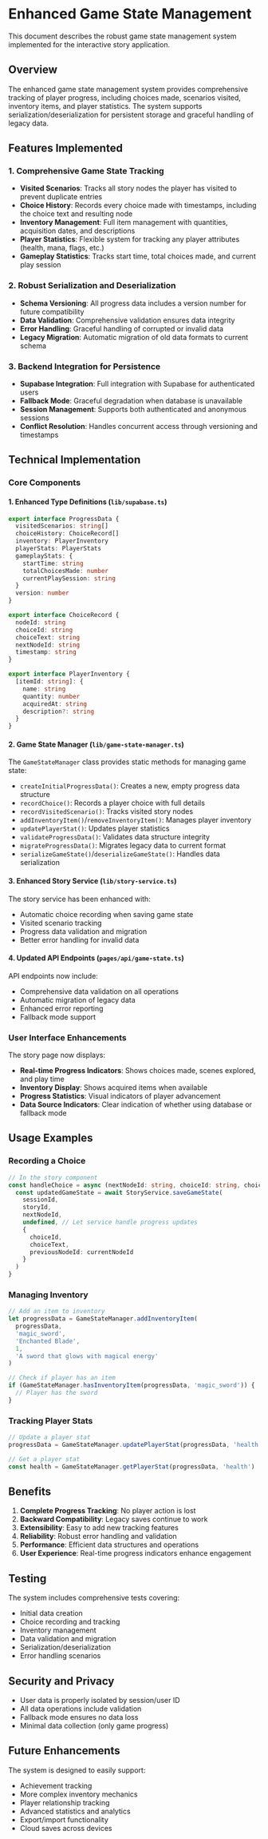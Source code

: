 # Enhanced Game State Management

This document describes the robust game state management system implemented for the interactive story application.

## Overview

The enhanced game state management system provides comprehensive tracking of player progress, including choices made, scenarios visited, inventory items, and player statistics. The system supports serialization/deserialization for persistent storage and graceful handling of legacy data.

## Features Implemented

### 1. Comprehensive Game State Tracking

- **Visited Scenarios**: Tracks all story nodes the player has visited to prevent duplicate entries
- **Choice History**: Records every choice made with timestamps, including the choice text and resulting node
- **Inventory Management**: Full item management with quantities, acquisition dates, and descriptions
- **Player Statistics**: Flexible system for tracking any player attributes (health, mana, flags, etc.)
- **Gameplay Statistics**: Tracks start time, total choices made, and current play session

### 2. Robust Serialization and Deserialization

- **Schema Versioning**: All progress data includes a version number for future compatibility
- **Data Validation**: Comprehensive validation ensures data integrity
- **Error Handling**: Graceful handling of corrupted or invalid data
- **Legacy Migration**: Automatic migration of old data formats to current schema

### 3. Backend Integration for Persistence

- **Supabase Integration**: Full integration with Supabase for authenticated users
- **Fallback Mode**: Graceful degradation when database is unavailable
- **Session Management**: Supports both authenticated and anonymous sessions
- **Conflict Resolution**: Handles concurrent access through versioning and timestamps

## Technical Implementation

### Core Components

#### 1. Enhanced Type Definitions (`lib/supabase.ts`)

```typescript
export interface ProgressData {
  visitedScenarios: string[]
  choiceHistory: ChoiceRecord[]
  inventory: PlayerInventory
  playerStats: PlayerStats
  gameplayStats: {
    startTime: string
    totalChoicesMade: number
    currentPlaySession: string
  }
  version: number
}

export interface ChoiceRecord {
  nodeId: string
  choiceId: string
  choiceText: string
  nextNodeId: string
  timestamp: string
}

export interface PlayerInventory {
  [itemId: string]: {
    name: string
    quantity: number
    acquiredAt: string
    description?: string
  }
}
```

#### 2. Game State Manager (`lib/game-state-manager.ts`)

The `GameStateManager` class provides static methods for managing game state:

- `createInitialProgressData()`: Creates a new, empty progress data structure
- `recordChoice()`: Records a player choice with full details
- `recordVisitedScenario()`: Tracks visited story nodes
- `addInventoryItem()`/`removeInventoryItem()`: Manages player inventory
- `updatePlayerStat()`: Updates player statistics
- `validateProgressData()`: Validates data structure integrity
- `migrateProgressData()`: Migrates legacy data to current format
- `serializeGameState()`/`deserializeGameState()`: Handles data serialization

#### 3. Enhanced Story Service (`lib/story-service.ts`)

The story service has been enhanced with:

- Automatic choice recording when saving game state
- Visited scenario tracking
- Progress data validation and migration
- Better error handling for invalid data

#### 4. Updated API Endpoints (`pages/api/game-state.ts`)

API endpoints now include:

- Comprehensive data validation on all operations
- Automatic migration of legacy data
- Enhanced error reporting
- Fallback mode support

### User Interface Enhancements

The story page now displays:

- **Real-time Progress Indicators**: Shows choices made, scenes explored, and play time
- **Inventory Display**: Shows acquired items when available
- **Progress Statistics**: Visual indicators of player advancement
- **Data Source Indicators**: Clear indication of whether using database or fallback mode

## Usage Examples

### Recording a Choice

```typescript
// In the story component
const handleChoice = async (nextNodeId: string, choiceId: string, choiceText: string) => {
  const updatedGameState = await StoryService.saveGameState(
    sessionId,
    storyId,
    nextNodeId,
    undefined, // Let service handle progress updates
    {
      choiceId,
      choiceText,
      previousNodeId: currentNodeId
    }
  )
}
```

### Managing Inventory

```typescript
// Add an item to inventory
let progressData = GameStateManager.addInventoryItem(
  progressData,
  'magic_sword',
  'Enchanted Blade',
  1,
  'A sword that glows with magical energy'
)

// Check if player has an item
if (GameStateManager.hasInventoryItem(progressData, 'magic_sword')) {
  // Player has the sword
}
```

### Tracking Player Stats

```typescript
// Update a player stat
progressData = GameStateManager.updatePlayerStat(progressData, 'health', 85)

// Get a player stat
const health = GameStateManager.getPlayerStat(progressData, 'health')
```

## Benefits

1. **Complete Progress Tracking**: No player action is lost
2. **Backward Compatibility**: Legacy saves continue to work
3. **Extensibility**: Easy to add new tracking features
4. **Reliability**: Robust error handling and validation
5. **Performance**: Efficient data structures and operations
6. **User Experience**: Real-time progress indicators enhance engagement

## Testing

The system includes comprehensive tests covering:

- Initial data creation
- Choice recording and tracking
- Inventory management
- Data validation and migration
- Serialization/deserialization
- Error handling scenarios

## Security and Privacy

- User data is properly isolated by session/user ID
- All data operations include validation
- Fallback mode ensures no data loss
- Minimal data collection (only game progress)

## Future Enhancements

The system is designed to easily support:

- Achievement tracking
- More complex inventory mechanics
- Player relationship tracking
- Advanced statistics and analytics
- Export/import functionality
- Cloud saves across devices